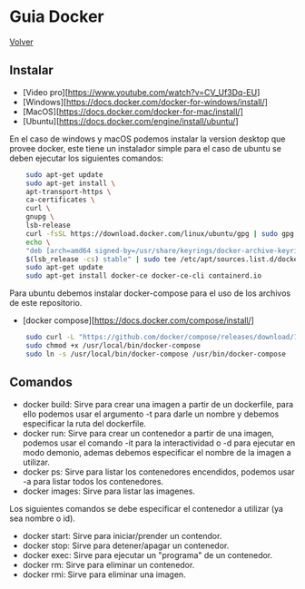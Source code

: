# Guia Docker

[Volver](https://github.com/Oscurt/software-ayudantia)

## Instalar

- [Video pro][https://www.youtube.com/watch?v=CV_Uf3Dq-EU]
- [Windows][https://docs.docker.com/docker-for-windows/install/]
- [MacOS][https://docs.docker.com/docker-for-mac/install/]
- [Ubuntu][https://docs.docker.com/engine/install/ubuntu/]

En el caso de windows y macOS podemos instalar la version desktop que provee docker, este tiene un instalador simple para el caso de ubuntu se deben ejecutar los siguientes comandos:

```sh
    sudo apt-get update
    sudo apt-get install \
    apt-transport-https \
    ca-certificates \
    curl \
    gnupg \
    lsb-release
    curl -fsSL https://download.docker.com/linux/ubuntu/gpg | sudo gpg --dearmor -o /usr/share/keyrings/docker-archive-keyring.gpg
    echo \
    "deb [arch=amd64 signed-by=/usr/share/keyrings/docker-archive-keyring.gpg] https://download.docker.com/linux/ubuntu \
    $(lsb_release -cs) stable" | sudo tee /etc/apt/sources.list.d/docker.list > /dev/null
    sudo apt-get update
    sudo apt-get install docker-ce docker-ce-cli containerd.io
```

Para ubuntu debemos instalar docker-compose para el uso de los archivos de este repositorio.

- [docker compose][https://docs.docker.com/compose/install/]

```sh
    sudo curl -L "https://github.com/docker/compose/releases/download/1.29.2/docker-compose-$(uname -s)-$(uname -m)" -o /usr/local/bin/docker-compose
    sudo chmod +x /usr/local/bin/docker-compose
    sudo ln -s /usr/local/bin/docker-compose /usr/bin/docker-compose
```

## Comandos

- docker build: Sirve para crear una imagen a partir de un dockerfile, para ello podemos usar el argumento -t para darle un nombre y debemos especificar la ruta del dockerfile.
- docker run: Sirve para crear un contenedor a partir de una imagen, podemos usar el comando -it para la interactividad o -d para ejecutar en modo demonio, ademas debemos especificar el nombre de la imagen a utilizar.
- docker ps: Sirve para listar los contenedores encendidos, podemos usar -a para listar todos los contenedores.
- docker images: Sirve para listar las imagenes.

Los siguientes comandos se debe especificar el contenedor a utilizar (ya sea nombre o id).

- docker start: Sirve para iniciar/prender un contendor.
- docker stop: Sirve para detener/apagar un contenedor.
- docker exec: Sirve para ejecutar un "programa" de un contenedor.
- docker rm: Sirve para eliminar un contenedor.
- docker rmi: Sirve para eliminar una imagen.
